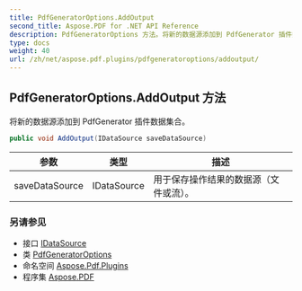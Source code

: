 ```yaml
---
title: PdfGeneratorOptions.AddOutput
second_title: Aspose.PDF for .NET API Reference
description: PdfGeneratorOptions 方法。将新的数据源添加到 PdfGenerator 插件数据集合
type: docs
weight: 40
url: /zh/net/aspose.pdf.plugins/pdfgeneratoroptions/addoutput/
---
```

## PdfGeneratorOptions.AddOutput 方法

将新的数据源添加到 PdfGenerator 插件数据集合。

```csharp
public void AddOutput(IDataSource saveDataSource)
```

| 参数 | 类型 | 描述 |
| --- | --- | --- |
| saveDataSource | IDataSource | 用于保存操作结果的数据源（文件或流）。 |

### 另请参见

* 接口 [IDataSource](../../idatasource/)
* 类 [PdfGeneratorOptions](../)
* 命名空间 [Aspose.Pdf.Plugins](../../../aspose.pdf.plugins/)
* 程序集 [Aspose.PDF](../../../)